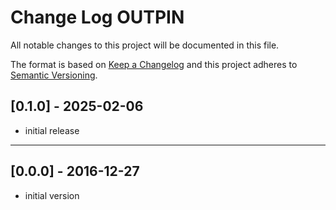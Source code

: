 # Change Log OUTPIN

All notable changes to this project will be documented in this file.

The format is based on [Keep a Changelog](http://keepachangelog.com/)
and this project adheres to [Semantic Versioning](http://semver.org/).


## [0.1.0] - 2025-02-06
- initial release

----

## [0.0.0] - 2016-12-27
- initial version

